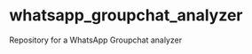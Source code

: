 whatsapp_groupchat_analyzer
===========================

Repository for a WhatsApp Groupchat analyzer
